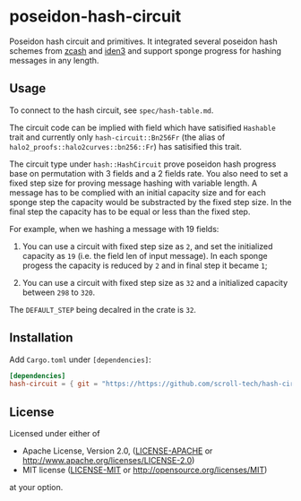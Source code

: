 # poseidon-hash-circuit

Poseidon hash circuit and primitives. It integrated several poseidon hash schemes from [zcash](https://github.com/zcash/halo2/tree/main/halo2_gadgets/src/poseidon) and [iden3](https://github.com/iden3/go-iden3-crypto/tree/master/poseidon) and support sponge progress for hashing messages in any length.


## Usage

To connect to the hash circuit, see `spec/hash-table.md`.

The circuit code can be implied with field which have satisified `Hashable` trait and currently only `hash-circuit::Bn256Fr` (the alias of `halo2_proofs::halo2curves::bn256::Fr`) has satisified this trait.

The circuit type under `hash::HashCircuit` prove poseidon hash progress base on permutation with 3 fields and a 2 fields rate. You also need to set a fixed step size for proving message hashing with variable length. A message has to be complied with an initial capacity size and for each sponge step the capacity would be substracted by the fixed step size. In the final step the capacity has to be equal or less than the fixed step.

For example, when we hashing a message with 19 fields:

1. You can use a circuit with fixed step size as `2`, and set the initialized capacity as `19` (i.e. the field len of input message). In each sponge progess the capacity is reduced by `2` and in final step it became `1`;

2. You can use a circuit with fixed step size as `32` and a initialized capacity between `298` to `320`.

The `DEFAULT_STEP` being decalred in the crate is `32`.


## Installation

Add `Cargo.toml` under `[dependencies]`:

```toml
[dependencies]
hash-circuit = { git = "https://https://github.com/scroll-tech/hash-circuit.git" }
```

## License

Licensed under either of

- Apache License, Version 2.0, ([LICENSE-APACHE](LICENSE-APACHE) or http://www.apache.org/licenses/LICENSE-2.0)
- MIT license ([LICENSE-MIT](LICENSE-MIT) or http://opensource.org/licenses/MIT)

at your option.
